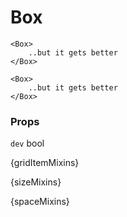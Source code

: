 # Box

```
<Box>
    ..but it gets better
</Box>

<Box>
    ..but it gets better
</Box>
```

### Props

`dev` bool

{gridItemMixins}

{sizeMixins}

{spaceMixins}

